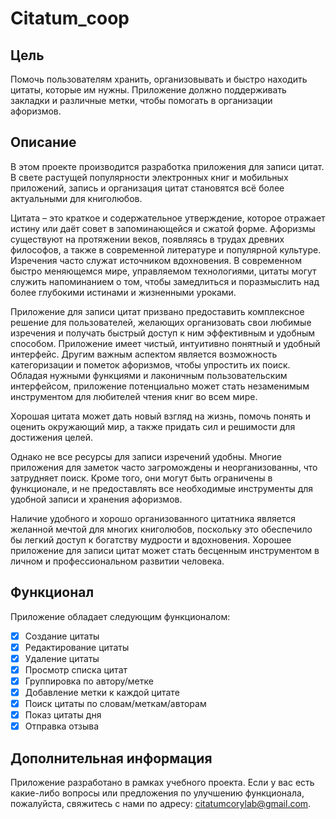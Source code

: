 # **Citatum_coop**
## **Цель**
Помочь пользователям хранить, организовывать и быстро находить цитаты, которые им нужны. Приложение должно поддерживать закладки и различные метки, чтобы помогать в организации афоризмов.
## **Описание**
В этом проекте производится разработка приложения для записи цитат. В свете растущей популярности электронных книг и мобильных приложений, запись и организация цитат становятся всё более актуальными для книголюбов.

Цитата – это краткое и содержательное утверждение, которое отражает истину или даёт совет в запоминающейся и сжатой форме. Афоризмы существуют на протяжении веков, появляясь в трудах древних философов, а также в современной литературе и популярной культуре. Изречения часто служат источником вдохновения. В современном быстро меняющемся мире, управляемом технологиями, цитаты могут служить напоминанием о том, чтобы замедлиться и поразмыслить над более глубокими истинами и жизненными уроками.

Приложение для записи цитат призвано предоставить комплексное решение для пользователей, желающих организовать свои любимые изречения и получать быстрый доступ к ним эффективным и удобным способом. Приложение имеет чистый, интуитивно понятный и удобный интерфейс. Другим важным аспектом является возможность категоризации и пометок афоризмов, чтобы упростить их поиск. Обладая нужными функциями и лаконичным пользовательским интерфейсом, приложение потенциально может стать незаменимым инструментом для любителей чтения книг во всем мире.

Хорошая цитата может дать новый взгляд на жизнь, помочь понять и оценить окружающий мир, а также придать сил и решимости для достижения целей.

Однако не все ресурсы для записи изречений удобны. Многие приложения для заметок часто загромождены и неорганизованны, что затрудняет поиск. Кроме того, они могут быть ограничены в функционале, и не предоставлять все необходимые инструменты для удобной записи и хранения афоризмов.

Наличие удобного и хорошо организованного цитатника является желанной мечтой для многих книголюбов, поскольку это обеспечило бы легкий доступ к богатству мудрости и вдохновения. Хорошее приложение для записи цитат может стать бесценным инструментом в личном и профессиональном развитии человека.
## **Функционал**
Приложение обладает следующим функционалом:
- [X] Создание цитаты
- [X] Редактирование цитаты
- [X] Удаление цитаты
- [X] Просмотр списка цитат
- [X] Группировка по автору/метке
- [X] Добавление метки к каждой цитате
- [X] Поиск цитаты по словам/меткам/авторам
- [X] Показ цитаты дня
- [X] Отправка отзыва
## **Дополнительная информация**
Приложение разработано в рамках учебного проекта. Если у вас есть какие-либо вопросы или предложения по улучшению функционала, пожалуйста, свяжитесь с нами по адресу: citatumcorylab@gmail.com.
